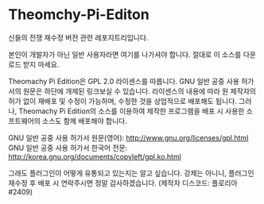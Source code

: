 # Theomchy-Pi-Editon
신들의 전쟁 재수정 버전 관련 레포지트리입니다.

본인이 개발자가 아닌 일반 사용자라면 여기를 나가셔야 합니다.
절대로 이 소스를 다운로드 받지 마세요.

Theomachy Pi Edition은 GPL 2.0 라이센스를 따릅니다. GNU 일반 공중 사용 허가서의 원문은 하단에 개제된 링크보실 수 있습니다. 라이센스의 내용에 따라 원 제작자의 허가 없이 재배포 및 수정이 가능하며, 수정한 것을 상업적으로 배포해도 됩니다. 그러나, Theomachy Pi Edition의 소스를 이용하여 제작한 프로그램을 배포 시 사용한 소프트웨어의 소스도 함께 배포해야 합니다.

GNU 일반 공중 사용 허가서 원문(영어): http://www.gnu.org/licenses/gpl.html
GNU 일반 공중 사용 허가서 한국어 전문: http://korea.gnu.org/documents/copyleft/gpl.ko.html

그래도 플러그인이 어떻게 유통되고 있는지는 알고 싶습니다. 강제는 아니니, 플러그인 재수정 후 배포 시 연락주시면 정말 감사하겠습니다. (제작자 디스코드: 플로리아#2409)
